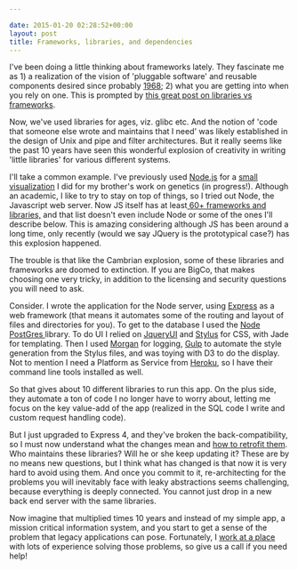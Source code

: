```yaml
---

date: 2015-01-20 02:28:52+00:00
layout: post
title: Frameworks, libraries, and dependencies
---
```


I've been doing a little thinking about frameworks lately. They fascinate me as 1) a realization of the vision of 'pluggable software' and reusable components desired since probably [1968](http://homepages.cs.ncl.ac.uk/brian.randell/NATO/); 2) what you are getting into when you rely on one. This is prompted by [this great post on libraries vs frameworks](http://sencjw.com/posts/2015-01-08-the-quick-hack.html).

Now, we've used libraries for ages, viz. glibc etc. And the notion of 'code that someone else wrote and maintains that I need' was likely established in the design of Unix and pipe and filter architectures. But it really seems like the past 10 years have seen this wonderful explosion of creativity in writing 'little libraries' for various different systems.

I'll take a common example. I've previously used [Node.js](http://nodejs.org) for a [small visualization](http://bioviz.herokuapp.com) I did for my brother's work on genetics (in progress!). Although an academic, I like to try to stay on top of things, so I tried out Node, the Javascript web server. Now JS itself has at least[ 60+ frameworks and libraries,](http://en.wikipedia.org/wiki/List_of_JavaScript_libraries) and that list doesn't even include Node or some of the ones I'll describe below. This is amazing considering although JS has been around a long time, only recently (would we say JQuery is the prototypical case?) has this explosion happened.

The trouble is that like the Cambrian explosion, some of these libraries and frameworks are doomed to extinction. If you are BigCo, that makes choosing one very tricky, in addition to the licensing and security questions you will need to ask.

Consider. I wrote the application for the Node server, using [Express](http://expressjs.com) as a web framework (that means it automates some of the routing and layout of files and directories for you). To get to the database I used the [Node PostGres ](https://github.com/brianc/node-postgres)library. To do UI I relied on [JqueryUI](http://jqueryui.com) and [Stylus](http://learnboost.github.io/stylus/) for CSS, with Jade for templating. Then I used [Morgan](https://github.com/expressjs/morgan) for logging, [Gulp](http://gulpjs.com/plugins/) to automate the style generation from the Stylus files, and was toying with D3 to do the display. Not to mention I need a Platform as Service from [Heroku](https://www.heroku.com/home), so I have their command line tools installed as well.

So that gives about 10 different libraries to run this app. On the plus side, they automate a ton of code I no longer have to worry about, letting me focus on the key value-add of the app (realized in the SQL code I write and custom request handling code).

But I just upgraded to Express 4, and they've broken the back-compatibility, so I must now understand what the changes mean and [how to retrofit them](http://expressjs.com/guide/migrating-4.html). Who maintains these libraries? Will he or she keep updating it? These are by no means new questions, but I think what has changed is that now it is very hard to avoid using them. And once you commit to it, re-architecting for the problems you will inevitably face with leaky abstractions seems challenging, because everything is deeply connected. You cannot just drop in a new back end server with the same libraries.

Now imagine that multiplied times 10 years and instead of my simple app, a mission critical information system, and you start to get a sense of the problem that legacy applications can pose. Fortunately, I [work at a place](http://sei.cmu.edu) with lots of experience solving those problems, so give us a call if you need help!
